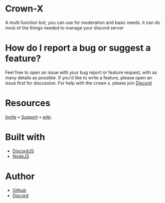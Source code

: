 # Crown-X
A multi function bot, you can use for moderation and basic needs. it can do most of the things needed to manage your discord server

# How do I report a bug or suggest a feature?

Feel free to open an issue with your bug report or feature request, with as many details as possible. If you'd like to write a feature, please open an issue first for discussion. For help with the crown x, please join [Discord](https://discord.gg/pfuRrY7Gyu)

# Resources
[Invite](https://discord.com/oauth2/authorize?client_id=833947242213539870&permissions=4294967287&scope=bot) • [Support](https://discord.gg/pfuRrY7Gyu) • [wiki](https://github.com/ShubhGamerz/Project-Crown-X/wiki).

# Built with

- [DiscordJS](https://discord.js.org/#/)
- [NodeJS](https://nodejs.org/en/)

# Author

- [Github](https://github.com/ShubhGamerz)
- [Discord](https://discord.gg/pfuRrY7Gyu)
